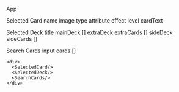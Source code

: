 App

  Selected Card
    name
    image
    type
    attribute
    effect
    level
    cardText

  Selected Deck
    title
    mainDeck []
    extraDeck
    extraCards []
    sideDeck
    sideCards []

  Search Cards
    input
    cards []


    <div>
      <SelectedCard/>
      <SelectedDeck/>
      <SearchCards/>
    </div>

